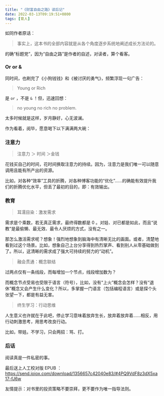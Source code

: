 ```yaml
---
title: "《财富自由之路》读后记"
date: 2022-03-13T09:19:51+0800
tags: [育人]
---
```


如同作者原话：

> 事实上，这本书的全部内容就是从各个角度逐步系统地阐述成长方法论的。

的确“标题党”，因为“自由之路”是作者的自述，对读者，算个看客。

### Or or &

同时间，也刷完了《小狗钱钱》和《被讨厌的勇气》，频繁浮现一句广告：

> Young or Rich

是 `or` ，不是 `&` ！但，迅速回想：

> no young no rich no problem.

太多时候就是这样，岁月静好，心无波澜。

<!--more-->

作为看着，阅毕，愿意喝下以下满满两大碗：

### 注意力

> 注意力 ＞ 时间 ＞金钱

花钱买自己的时间，花时间换取注意力的持续。因为，注意力是我们唯一可以随意调用且能有所产出的资源。

比如，对各种“效率”工具的折腾，对各种博客功能的“优化”……的确能有效提升我们的折腾优化水平，但丢了最初的目的，即：有效输出。

### 教育

> 耳濡目染：激发需求

需求是个乘数，若无真正需求，最终得数都是 0 。对娃、对已都是如此，而且“说教”是最偷懒、最无效、最令人厌烦的方式，没有之一。

那怎么激活需求呢？想象！强烈地想象到脑海中有清晰无比的画面。或者，清楚地看到过这个场景。比如，想象自己上台分享得到热烈掌声、看到别人从零基础做到了。所以，这清晰的需求成了强大可持续的努力的“动机”。

> 融会贯通：概念联结

过两点仅有一条线段，而每增加一个节点，线段增加数为？

而概念节点受易也受限于语言（符号），比如，没有“上火”概念会怎样？没有“退休”概念又会产生什么变化？所以，多掌握一门语言（包括编程语言）或是探个头张望一下，都是有益无害。

> 终生学习：行动思维

人生意义也许就在于此吧，停止学习意味着放弃生长，放弃着放弃着……相反，用行动刺激思考，用思考改良行动。

比如，带娃。不学习，只会两招：骂、打。

### 后话

阅读真是一件私密的事。

最后送上人工校对版 EPUB ：<https://send.ioiox.com/download/1356657c42040e83/#4PQ9VdF8z3dX5xa17-fJ6w>

友情提示：对书里的投资策略不要崇拜，更不要作为唯一指导法则。